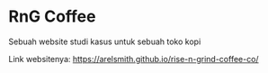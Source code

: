 <h1>RnG Coffee</h1>

Sebuah website studi kasus untuk sebuah toko kopi

Link websitenya: https://arelsmith.github.io/rise-n-grind-coffee-co/
